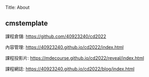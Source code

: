 Title: About

## cmstemplate

課程倉儲: <a href="https://github.com/40923240/cd2022">https://github.com/40923240/cd2022</a>

內容管理: <a href="https://40923240.github.io/cd2022/index.html">https://40923240.github.io/cd2022/index.html</a>

課程投影片: <a href="https://40923240.github.io/cd2022/reveal/index.html">https://mdecourse.github.io/cd2022/reveal/index.html</a>

課程網誌: <a href="https://40923240.github.io/cd2022/blog/index.html">https://40923240.github.io/cd2022/blog/index.html</a>








